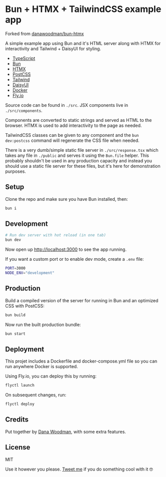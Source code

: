 # Bun + HTMX + TailwindCSS example app

Forked from [danawoodman/bun-htmx](https://github.com/danawoodman/bun-htmx)

A simple example app using Bun and it's HTML server along with HTMX for interactivity and Tailwind + DaisyUI for styling.

- [TypeScript](https://www.typescriptlang.org)
- [Bun](https://bun.sh)
- [HTMX](https://htmx.org)
- [PostCSS](https://postcss.org/)
- [Tailwind](https://tailwindcss.com)
- [DaisyUI](https://daisyui.com)
- [Docker](https://docker.com)
- [Fly.io](https://fly.io)

Source code can be found in `./src`. JSX components live in `./src/components`.

Components are converted to static strings and served as HTML to the browser. HTMX is used to add interactivity to the page as needed.

TailwindCSS classes can be given to any component and the `bun dev:postcss` command will regenerate the CSS file when needed.

There is a very dumb/simple static file server in `./src/response.tsx` which takes any file in `./public` and serves it using the `Bun.file` helper. This probably shouldn't be used in any production capacity and instead you should use a static file server for these files, but it's here for demonstration purposes.

## Setup

Clone the repo and make sure you have Bun installed, then:

```sh
bun i
```

## Development

```sh
# Run dev server with hot reload (in one tab)
bun dev
```

Now open up <http://localhost:3000> to see the app running.

If you want a custom port or to enable dev mode, create a `.env` file:

```sh
PORT=3000
NODE_ENV="development"
```

## Production

Build a compiled version of the server for running in Bun and an optimized CSS with PostCSS:

```sh
bun build
```

Now run the built production bundle:

```sh
bun start
```

## Deployment

This projet includes a Dockerfile and docker-compose.yml file so you can run anywhere Docker is supported.

Using Fly.io, you can deploy this by running:

```sh
flyctl launch
```

On subsequent changes, run:

```sh
flyctl deploy
```

## Credits

Put together by [Dana Woodman](https://danawoodman.com), with some extra features.

## License

MIT

Use it however you please. [Tweet me](https://twitter.com/danawoodman) if you do something cool with it 🤓
